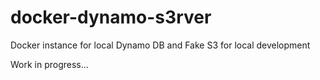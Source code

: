 # docker-dynamo-s3rver
Docker instance for local Dynamo DB and Fake S3 for local development

Work in progress...
